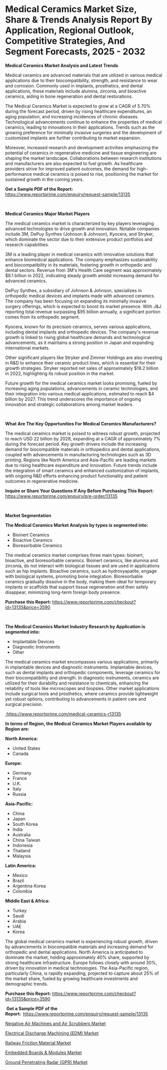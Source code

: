<p><h1>Medical Ceramics Market Size, Share & Trends Analysis Report By Application, Regional Outlook, Competitive Strategies, And Segment Forecasts, 2025 - 2032</h1></p><p><strong>Medical Ceramics Market Analysis and Latest Trends</strong></p>
<p><p>Medical ceramics are advanced materials that are utilized in various medical applications due to their biocompatibility, strength, and resistance to wear and corrosion. Commonly used in implants, prosthetics, and dental applications, these materials include alumina, zirconia, and bioactive ceramics, aiding in bone regeneration and dental restorations.</p><p>The Medical Ceramics Market is expected to grow at a CAGR of 5.70% during the forecast period, driven by rising healthcare expenditures, an aging population, and increasing incidences of chronic diseases. Technological advancements continue to enhance the properties of medical ceramics, leading to innovations in their applications. Trends such as the growing preference for minimally invasive surgeries and the development of customized implants are further contributing to market expansion.</p><p>Moreover, increased research and development activities emphasizing the potential of ceramics in regenerative medicine and tissue engineering are shaping the market landscape. Collaborations between research institutions and manufacturers are also expected to fuel growth. As healthcare providers strive for improved patient outcomes, the demand for high-performance medical ceramics is poised to rise, positioning the market for sustained growth in the coming years.</p></p>
<p><strong>Get a Sample PDF of the Report:&nbsp;</strong> <a href="https://www.reportprime.com/enquiry/request-sample/13135?utm_campaign=116&utm_medium=2&utm_source=Github&utm_content=ia&utm_term=19032025&utm_id=medical-ceramics">https://www.reportprime.com/enquiry/request-sample/13135</a></p>
<p>&nbsp;</p>
<p><strong>Medical Ceramics Major Market Players</strong></p>
<p><p>The medical ceramics market is characterized by key players leveraging advanced technologies to drive growth and innovation. Notable companies include 3M, DePuy Synthes (Johnson & Johnson), Kyocera, and Stryker, which dominate the sector due to their extensive product portfolios and research capabilities.</p><p>3M is a leading player in medical ceramics with innovative solutions that enhance biomedical applications. The company emphasizes sustainability and biocompatibility in its materials, fostering growth in orthopedic and dental sectors. Revenue from 3M's Health Care segment was approximately $8.1 billion in 2022, indicating steady growth amidst increasing demand for advanced ceramics.</p><p>DePuy Synthes, a subsidiary of Johnson & Johnson, specializes in orthopedic medical devices and implants made with advanced ceramics. The company has been focusing on expanding its minimally invasive surgery offerings, which is expected to boost its market presence. With J&J reporting total revenue surpassing $95 billion annually, a significant portion comes from its orthopedic segment.</p><p>Kyocera, known for its precision ceramics, serves various applications, including dental implants and orthopedic devices. The company's revenue growth is linked to rising global healthcare demands and technological advancements, as it maintains a strong position in Japan and expanding international markets.</p><p>Other significant players like Stryker and Zimmer Holdings are also investing in R&D to enhance their ceramic product lines, which is essential for their growth strategies. Stryker reported net sales of approximately $18.2 billion in 2022, highlighting its robust position in the market.</p><p>Future growth for the medical ceramics market looks promising, fueled by increasing aging populations, advancements in ceramic technologies, and their integration into various medical applications, estimated to reach $4 billion by 2027. This trend underscores the importance of ongoing innovation and strategic collaborations among market leaders.</p></p>
<p>&nbsp;</p>
<p><strong>What Are The Key Opportunities For Medical Ceramics Manufacturers?</strong></p>
<p><p>The medical ceramics market is poised to witness robust growth, projected to reach USD 22 billion by 2028, expanding at a CAGR of approximately 7% during the forecast period. Key growth drivers include the increasing demand for biocompatible materials in orthopedics and dental applications, coupled with advancements in manufacturing technologies such as 3D printing. Regions like North America and Asia-Pacific are leading markets due to rising healthcare expenditure and innovation. Future trends include the integration of smart ceramics and enhanced customization of implants, with ongoing R&D efforts enhancing product functionality and patient outcomes in regenerative medicine.</p></p>
<p><strong>Inquire or Share Your Questions If Any Before Purchasing This Report:</strong> <a href="https://www.reportprime.com/enquiry/pre-order/13135?utm_campaign=116&utm_medium=2&utm_source=Github&utm_content=ia&utm_term=19032025&utm_id=medical-ceramics">https://www.reportprime.com/enquiry/pre-order/13135</a></p>
<p>&nbsp;</p>
<p><strong>Market Segmentation</strong></p>
<p><strong>The Medical Ceramics Market Analysis by types is segmented into:</strong></p>
<p><ul><li>Bioinert Ceramics</li><li>Bioactive Ceramics</li><li>Bioresorbable Ceramics</li></ul></p>
<p><p>The medical ceramics market comprises three main types: bioinert, bioactive, and bioresorbable ceramics. Bioinert ceramics, like alumina and zirconia, do not interact with biological tissues and are used in applications such as hip implants. Bioactive ceramics, such as hydroxyapatite, engage with biological systems, promoting bone integration. Bioresorbable ceramics gradually dissolve in the body, making them ideal for temporary implants or scaffolds that support tissue regeneration and then safely disappear, minimizing long-term foreign body presence.</p></p>
<p><strong>Purchase this Report:&nbsp;</strong><a href="https://www.reportprime.com/checkout?id=13135&price=3590&utm_campaign=116&utm_medium=2&utm_source=Github&utm_content=ia&utm_term=19032025&utm_id=medical-ceramics">https://www.reportprime.com/checkout?id=13135&price=3590</a></p>
<p>&nbsp;</p>
<p><strong>The Medical Ceramics Market Industry Research by Application is segmented into:</strong></p>
<p><ul><li>Implantable Devices</li><li>Diagnostic Instruments</li><li>Other</li></ul></p>
<p><p>The medical ceramics market encompasses various applications, primarily in implantable devices and diagnostic instruments. Implantable devices, such as dental implants and orthopedic components, leverage ceramics for their biocompatibility and strength. In diagnostic instruments, ceramics are utilized for their durability and resistance to chemicals, enhancing the reliability of tools like microscopes and biopsies. Other market applications include surgical tools and prosthetics, where ceramics provide lightweight yet robust options, contributing to advancements in patient care and surgical precision.</p></p>
<p><a href="https://www.reportprime.com/medical-ceramics-r13135?utm_campaign=116&utm_medium=2&utm_source=Github&utm_content=ia&utm_term=19032025&utm_id=medical-ceramics">&nbsp;https://www.reportprime.com/medical-ceramics-r13135</a></p>
<p><strong>In terms of Region, the Medical Ceramics Market Players available by Region are:</strong></p>
<p>
    <p> <strong> North America: </strong>
        <ul>
            <li>United States</li>
            <li>Canada</li>
        </ul>
        </p> 
    <p> <strong> Europe: </strong>
        <ul>
            <li>Germany</li>
            <li>France</li>
            <li>U.K.</li>
            <li>Italy</li>
            <li>Russia</li>
        </ul>
        </p> 
    <p> <strong> Asia-Pacific: </strong>
        <ul>
            <li>China</li>
            <li>Japan</li>
            <li>South Korea</li>
            <li>India</li>
            <li>Australia</li>
            <li>China Taiwan</li>
            <li>Indonesia</li>
            <li>Thailand</li>
            <li>Malaysia</li>
        </ul>
        </p> 
    <p> <strong> Latin America: </strong>
        <ul>
            <li>Mexico</li>
            <li>Brazil</li>
            <li>Argentina Korea</li>
            <li>Colombia</li>
        </ul>
        </p> 
    <p> <strong> Middle East & Africa: </strong>
        <ul>
            <li>Turkey</li>
            <li>Saudi</li>
            <li>Arabia</li>
            <li>UAE</li>
            <li>Korea</li>
        </ul>
    </p>
    </p>
<p><p>The global medical ceramics market is experiencing robust growth, driven by advancements in biocompatible materials and increasing demand for orthopedic and dental applications. North America is anticipated to dominate the market, holding approximately 40% share, supported by strong healthcare infrastructure. Europe follows closely with around 30%, driven by innovation in medical technologies. The Asia-Pacific region, particularly China, is rapidly expanding, projected to capture about 25% of the market share, fueled by growing healthcare investments and demographic trends.</p></p>
<p><strong>Purchase this Report: </strong><a href="https://www.reportprime.com/checkout?id=13135&price=3590&utm_campaign=116&utm_medium=2&utm_source=Github&utm_content=ia&utm_term=19032025&utm_id=medical-ceramics">https://www.reportprime.com/checkout?id=13135&price=3590</a></p>
<p>&nbsp;<strong>Get a Sample PDF of the Report:&nbsp;&nbsp;</strong><a href="https://www.reportprime.com/enquiry/request-sample/13135?utm_campaign=116&utm_medium=2&utm_source=Github&utm_content=ia&utm_term=19032025&utm_id=medical-ceramics">https://www.reportprime.com/enquiry/request-sample/13135</a></p>
<p><strong></strong></p>
<p><p><a href="https://github.com/lindaopodray/Market-Research-Report-List-1/blob/main/negative-air-machines-and-air-scrubbers-market.md?utm_campaign=116&utm_medium=2&utm_source=Github&utm_content=ia&utm_term=19032025&utm_id=medical-ceramics">Negative Air Machines and Air Scrubbers Market</a></p><p><a href="https://github.com/XavierTyler76/Market-Research-Report-List-1/blob/main/electrical-discharge-machining-edm-market.md?utm_campaign=116&utm_medium=2&utm_source=Github&utm_content=ia&utm_term=19032025&utm_id=medical-ceramics">Electrical Discharge Machining (EDM) Market</a></p><p><a href="https://github.com/rodinayygacklezi/Market-Research-Report-List-1/blob/main/railway-friction-material-market.md?utm_campaign=116&utm_medium=2&utm_source=Github&utm_content=ia&utm_term=19032025&utm_id=medical-ceramics">Railway Friction Material Market</a></p><p><a href="https://github.com/OlenFleming68/Market-Research-Report-List-1/blob/main/embedded-boards-modules-market.md?utm_campaign=116&utm_medium=2&utm_source=Github&utm_content=ia&utm_term=19032025&utm_id=medical-ceramics">Embedded Boards & Modules Market</a></p><p><a href="https://github.com/marlanamarvn/Market-Research-Report-List-1/blob/main/ground-penetrating-radar-gpr-market.md?utm_campaign=116&utm_medium=2&utm_source=Github&utm_content=ia&utm_term=19032025&utm_id=medical-ceramics">Ground Penetrating Radar (GPR) Market</a></p></p>